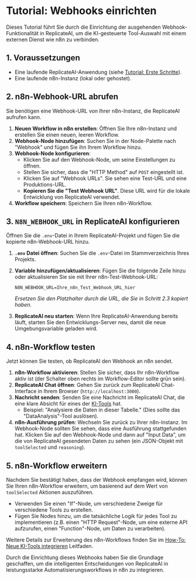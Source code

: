 # Tutorial: Webhooks einrichten

Dieses Tutorial führt Sie durch die Einrichtung der ausgehenden Webhook-Funktionalität in ReplicateAI, um die KI-gesteuerte Tool-Auswahl mit einem externen Dienst wie n8n zu verbinden.

## 1. Voraussetzungen

*   Eine laufende ReplicateAI-Anwendung (siehe [Tutorial: Erste Schritte](getting-started.md)).
*   Eine laufende n8n-Instanz (lokal oder gehostet).

## 2. n8n-Webhook-URL abrufen

Sie benötigen eine Webhook-URL von Ihrer n8n-Instanz, die ReplicateAI aufrufen kann.

1.  **Neuen Workflow in n8n erstellen**: Öffnen Sie Ihre n8n-Instanz und erstellen Sie einen neuen, leeren Workflow.
2.  **Webhook-Node hinzufügen**: Suchen Sie in der Node-Palette nach "Webhook" und fügen Sie ihn Ihrem Workflow hinzu.
3.  **Webhook-Node konfigurieren**:
    *   Klicken Sie auf den Webhook-Node, um seine Einstellungen zu öffnen.
    *   Stellen Sie sicher, dass die "HTTP Method" auf `POST` eingestellt ist.
    *   Klicken Sie auf "Webhook URLs". Sie sehen eine Test-URL und eine Produktions-URL.
    *   **Kopieren Sie die "Test Webhook URL"**. Diese URL wird für die lokale Entwicklung von ReplicateAI verwendet.
4.  **Workflow speichern**: Speichern Sie Ihren n8n-Workflow.

## 3. `N8N_WEBHOOK_URL` in ReplicateAI konfigurieren

Öffnen Sie die `.env`-Datei in Ihrem ReplicateAI-Projekt und fügen Sie die kopierte n8n-Webhook-URL hinzu.

1.  **`.env` Datei öffnen**: Suchen Sie die `.env`-Datei im Stammverzeichnis Ihres Projekts.
2.  **Variable hinzufügen/aktualisieren**: Fügen Sie die folgende Zeile hinzu oder aktualisieren Sie sie mit Ihrer n8n-Test-Webhook-URL:

    ```env
    N8N_WEBHOOK_URL=Ihre_n8n_Test_Webhook_URL_hier
    ```
    *Ersetzen Sie den Platzhalter durch die URL, die Sie in Schritt 2.3 kopiert haben.*

3.  **ReplicateAI neu starten**: Wenn Ihre ReplicateAI-Anwendung bereits läuft, starten Sie den Entwicklungs-Server neu, damit die neue Umgebungsvariable geladen wird.

## 4. n8n-Workflow testen

Jetzt können Sie testen, ob ReplicateAI den Webhook an n8n sendet.

1.  **n8n-Workflow aktivieren**: Stellen Sie sicher, dass Ihr n8n-Workflow aktiv ist (der Schalter oben rechts im Workflow-Editor sollte grün sein).
2.  **ReplicateAI Chat öffnen**: Gehen Sie zurück zum ReplicateAI Chat-Interface in Ihrem Browser (`http://localhost:3000`).
3.  **Nachricht senden**: Senden Sie eine Nachricht im ReplicateAI Chat, die eine klare Absicht für eines der [KI-Tools](explanation/ai-intelligence.md) hat.
    *   Beispiel: "Analysiere die Daten in dieser Tabelle." (Dies sollte das "DataAnalysis"-Tool auslösen).
4.  **n8n-Ausführung prüfen**: Wechseln Sie zurück zu Ihrer n8n-Instanz. Im Webhook-Node sollten Sie sehen, dass eine Ausführung stattgefunden hat. Klicken Sie auf den Webhook-Node und dann auf "Input Data", um die von ReplicateAI gesendeten Daten zu sehen (ein JSON-Objekt mit `toolSelected` und `reasoning`).

## 5. n8n-Workflow erweitern

Nachdem Sie bestätigt haben, dass der Webhook empfangen wird, können Sie Ihren n8n-Workflow erweitern, um basierend auf dem Wert von `toolSelected` Aktionen auszuführen.

*   Verwenden Sie einen "If"-Node, um verschiedene Zweige für verschiedene Tools zu erstellen.
*   Fügen Sie Nodes hinzu, um die tatsächliche Logik für jedes Tool zu implementieren (z.B. einen "HTTP Request"-Node, um eine externe API aufzurufen, einen "Function"-Node, um Daten zu verarbeiten).

Weitere Details zur Erweiterung des n8n-Workflows finden Sie im [How-To: Neue KI-Tools integrieren](how-to/integrate-ai-tools.md) Leitfaden.

Durch die Einrichtung dieses Webhooks haben Sie die Grundlage geschaffen, um die intelligenten Entscheidungen von ReplicateAI in leistungsstarke Automatisierungsworkflows in n8n zu integrieren.